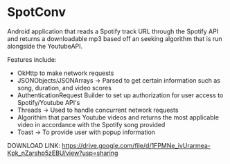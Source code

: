 # SpotConv
Android application that reads a Spotify track URL through the Spotify API and returns a downloadable mp3 based off an seeking algorithm that is run alongside the YoutubeAPI.

Features include: 
- OkHttp to make network requests
- JSONObjects/JSONArrays -> Parsed to get certain information such as song, duration, and video scores
- AuthenticationRequest Builder to set up authorization for user access to Spotify/Youtube API's
- Threads -> Used to handle concurrent network requests
- Algorithim that parses Youtube videos and returns the most applicable video in accordance with the Spotify song provided
- Toast -> To provide user with popup information

DOWNLOAD LINK: https://drive.google.com/file/d/1FPMNe_ivUrarmea-Kpk_nZarshp5zEBU/view?usp=sharing
